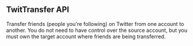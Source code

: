 ## TwitTransfer API

Transfer friends (people you're following) on Twitter from one account to 
another. You do not need to have control over the source account, but you must
own the target account where friends are being transferred.

